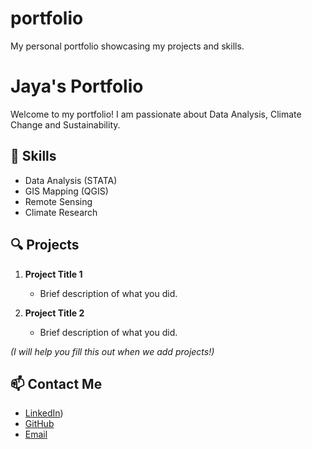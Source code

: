 # portfolio
My personal portfolio showcasing my projects and skills.

# Jaya's Portfolio  
Welcome to my portfolio! I am passionate about Data Analysis, Climate Change and Sustainability.  

## 🌟 Skills  
- Data Analysis (STATA)  
- GIS Mapping (QGIS)  
- Remote Sensing  
- Climate Research  

## 🔍 Projects  
1. **Project Title 1**  
   - Brief description of what you did.  

2. **Project Title 2**  
   - Brief description of what you did.  

*(I will help you fill this out when we add projects!)*  

## 📫 Contact Me  
- [LinkedIn](https://www.linkedin.com/in/jayashreemahato/))  
- [GitHub](https://github.com/jayashreemahato)  
- [Email](mailto:jayashreemahato1811@gmail.com) 
